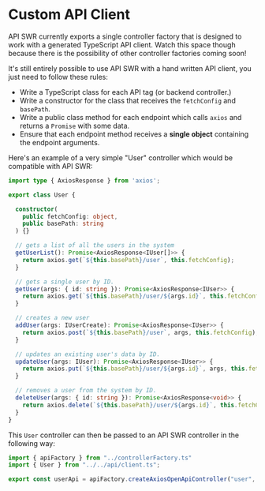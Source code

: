 # Custom API Client

API SWR currently exports a single controller factory that is designed to work with a generated TypeScript API client. Watch this space though because there is the possibility of other controller factories coming soon!

It's still entirely possible to use API SWR with a hand written API client, you just need to follow these rules:

- Write a TypeScript class for each API tag (or backend controller.)
- Write a constructor for the class that receives the `fetchConfig` and `basePath`.
- Write a public class method for each endpoint which calls `axios` and returns a `Promise` with some data.
- Ensure that each endpoint method receives a **single object** containing the endpoint arguments.

Here's an example of a very simple "User" controller which would be compatible with API SWR:

```TypeScript
import type { AxiosResponse } from 'axios';

export class User {

  constructor(
    public fetchConfig: object,
    public basePath: string
  ) {}

  // gets a list of all the users in the system
  getUserList(): Promise<AxiosResponse<IUser[]>> {
    return axios.get(`${this.basePath}/user`, this.fetchConfig);
  }

  // gets a single user by ID.
  getUser(args: { id: string }): Promise<AxiosResponse<IUser>> {
    return axios.get(`${this.basePath}/user/${args.id}`, this.fetchConfig);
  }

  // creates a new user
  addUser(args: IUserCreate): Promise<AxiosResponse<IUser>> {
    return axios.post(`${this.basePath}/user`, args, this.fetchConfig);
  }

  // updates an existing user's data by ID.
  updateUser(args: IUser): Promise<AxiosResponse<IUser>> {
    return axios.put(`${this.basePath}/user/${args.id}`, args, this.fetchConfig);
  }

  // removes a user from the system by ID.
  deleteUser(args: { id: string }): Promise<AxiosResponse<void>> {
    return axios.delete(`${this.basePath}/user/${args.id}`, this.fetchConfig);
  }
}
```

This `User` controller can then be passed to an API SWR controller in the following way:

```TypeScript
import { apiFactory } from "../controllerFactory.ts"
import { User } from "../../api/client.ts";

export const userApi = apiFactory.createAxiosOpenApiController("user", User);
```
